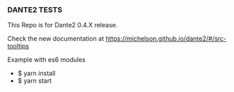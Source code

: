 ### DANTE2 TESTS

This Repo is for Dante2 0.4.X release.

Check the new documentation at https://michelson.github.io/dante2/#/src-tooltips

Example with es6 modules

+ $ yarn install
+ $ yarn start
